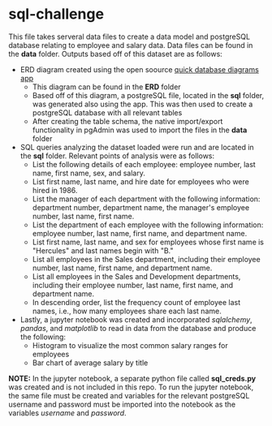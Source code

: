 # sql-challenge

This file takes serveral data files to create a data model and postgreSQL database relating to employee and salary data. Data files can be found in the **data** folder. Outputs based off of this dataset are as follows:
* ERD diagram created using the open soource [quick database diagrams app](https://app.quickdatabasediagrams.com/#/)
  * This diagram can be found in the **ERD** folder
  * Based off of this diagram, a postgreSQL file, located in the **sql** folder, was generated also using the app. This was then used to create a postgreSQL database with all relevant tables
  * After creating the table schema, the native import/export functionality in pgAdmin was used to import the files in the **data** folder
* SQL queries analyzing the dataset loaded were run and are located in the **sql** folder. Relevant points of analysis were as follows:
  * List the following details of each employee: employee number, last name, first name, sex, and salary.
  * List first name, last name, and hire date for employees who were hired in 1986.
  * List the manager of each department with the following information: department number, department name, the manager's employee number, last name, first name.
  * List the department of each employee with the following information: employee number, last name, first name, and department name.
  * List first name, last name, and sex for employees whose first name is "Hercules" and last names begin with "B."
  * List all employees in the Sales department, including their employee number, last name, first name, and department name.
  * List all employees in the Sales and Development departments, including their employee number, last name, first name, and department name.
  * In descending order, list the frequency count of employee last names, i.e., how many employees share each last name.  
* Lastly, a jupyter notebook was created and incorporated *sqlalchemy*, *pandas*, and *matplotlib* to read in data from the database and produce the following:
  * Histogram to visualize the most common salary ranges for employees
  * Bar chart of average salary by title

**NOTE:** In the jupyter notebook, a separate python file called **sql_creds.py** was created and is not included in this repo. To run the jupyter notebook, the same file must be created and variables for the relevant postgreSQL username and password must be imported into the notebook as the variables *username* and *password*. 

